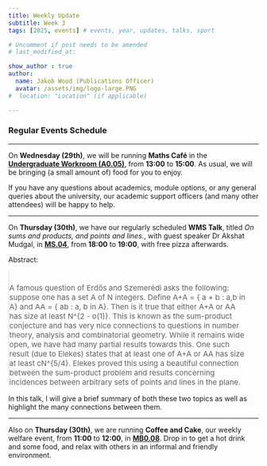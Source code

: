 ```yaml
---
title: Weekly Update
subtitle: Week 3
tags: [2025, events] # events, year, updates, talks, sport

# Uncomment if post needs to be amended
# last_modified_at:

show_author : true
author:
  name: Jakob Wood (Publications Officer)
  avatar: /assets/img/logo-large.PNG
#  location: "Location" (if applicable)

---
```


### Regular Events Schedule

---

On **Wednesday (29th)**, we will be running **Maths Café** in the **[Undergraduate Workroom (A0.05)](https://link.mazemap.com/wmdZa2Od)**, from **13:00** to **15:00**. As usual, we will be bringing (a small amount of) food for you to enjoy.

If you have any questions about academics, module options, or any general queries about the university, our academic support officers (and many other attendees) will be happy to help.

---

On **Thursday (30th)**, we have our regularly scheduled **WMS Talk**, titled *On sums and products, and points and lines.*, with guest speaker Dr Akshat Mudgal, in **[MS.04](https://link.mazemap.com/DmtVCn9z)**, from **18:00** to **19:00**, with free pizza afterwards.

<style>
blockquote {
    padding: 10px 20px 0 0;
    margin: 0 0 0 0;
    font-size: 15px;
}
</style>

Abstract:
>  A famous question of Erdős and Szemerédi asks the following: suppose one has a set A of N integers. Define 
   A+A = { a + b : a,b in A}  and AA = { ab : a, b in A}.
   Then is it true that either A+A or AA has size at least N^{2 - o(1)}. This is known as the sum-product conjecture and has very nice connections to questions in number theory, analysis and combinatorial geometry. While it remains wide open, we have had many partial results towards this. One such result (due to Elekes) states that at least one of A+A or AA has size at least cN^{5/4}. Elekes proved this using a beautiful connection between the sum-product problem and results concerning incidences between arbitrary sets of points and lines in the plane. 

  In this talk, I will give a brief summary of both these two topics as well as highlight the many connections between them.

---

Also on **Thursday (30th)**, we are running **Coffee and Cake**, our weekly welfare event, from **11:00** to **12:00**, in **[MB0.08](https://link.mazemap.com/CkhUH7g4)**. Drop in to get a hot drink and some food, and relax with others in an informal and friendly environment.
